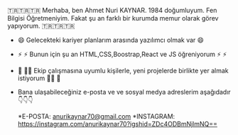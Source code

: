  🇹🇷🇹🇷🇹🇷 Merhaba, ben Ahmet Nuri KAYNAR. 1984 doğumluyum. Fen Bilgisi Öğretmeniyim. Fakat şu an farklı bir kurumda memur olarak görev yapıyorum. 🇹🇷🇹🇷🇹🇷

- 😄 Gelecekteki kariyer planlarım arasında yazılımcı olmak var 😄
- ⚡ ⚡ Bunun için şu an HTML,CSS,Boostrap,React ve JS öğreniyorum ⚡ ⚡
- 💪 👮🏻 Ekip çalışmasına uyumlu kişilerle, yeni projelerde birlikte yer almak istiyorum 👮🏻 💪
- Bana ulaşabileceğiniz e-posta ve ve sosyal medya adreslerim aşağıdadır 👇👇👇

  *E-POSTA: anurikaynar70@gmail.com
  *INSTAGRAM: https://instagram.com/anurikaynar70?igshid=ZDc4ODBmNjlmNQ==
